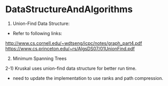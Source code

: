 # DataStructureAndAlgorithms

1) Union-Find Data Structure:

- Refer to following links:

http://www.cs.cornell.edu/~wdtseng/icpc/notes/graph_part4.pdf
https://www.cs.princeton.edu/~rs/AlgsDS07/01UnionFind.pdf

2) Minimum Spanning Trees

2-1) Kruskal uses union-find data structure for better run time.
- need to update the implementation to use ranks and path compression.
